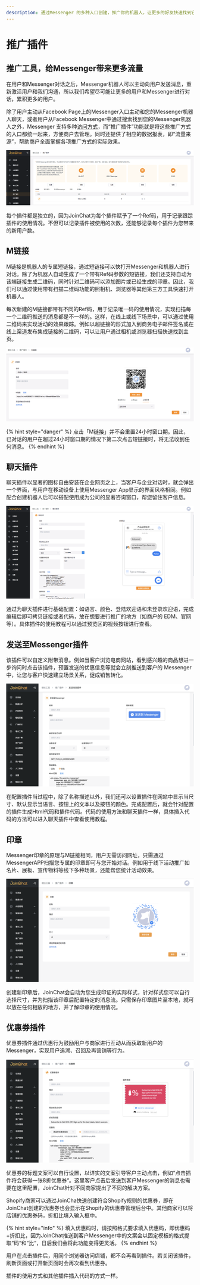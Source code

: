 ```yaml
---
description: 通过Messenger 的多种入口创建，推广你的机器人，让更多的好友快速找到它。
---
```


# 推广插件

## 推广工具，给Messenger带来更多流量 <a id="&#x63A8;&#x5E7F;&#x5DE5;&#x5177;&#xFF0C;&#x7ED9;messenger&#x5E26;&#x6765;&#x66F4;&#x591A;&#x6D41;&#x91CF;"></a>

在用户和Messenger对话之后，Messenger机器人可以主动向用户发送消息，重新激活用户和我们沟通，所以我们希望尽可能让更多的用户和Messenger进行对话，累积更多的用户。

除了用户主动从Facebook Page上的Messenger入口主动和您的Messenger机器人聊天，或者用户从Facebook Messenger中通过搜索找到您的Messenger机器人之外，Messenger 支持多种[访问方式](../../ru-men-jie-shao.md#fang-wen-messenger-ji-qi-ren-fang-shi)，而“推广插件”功能就是将这些推广方式的入口都统一起来，方便商户去管理。同时还提供了相应的数据报表，即“流量来源”，帮助商户全面掌握各项推广方式的实际效果。

![&#x4E94;&#x79CD;&#x63A8;&#x5E7F;&#x63D2;&#x4EF6;](../../.gitbook/assets/image%20%2825%29.png)

每个插件都是独立的，因为JoinChat为每个插件赋予了一个Ref码，用于记录跟踪插件的使用情况。不但可以记录插件被使用的次数，还能够记录每个插件为您带来的新用户数。

## M链接

M链接是机器人的专属短链接，通过短链接可以快打开Messenger和机器人进行对话。除了为机器人自动生成了一个带有Ref码参数的短链接，我们还支持自动为该端链接生成二维码，同时针对二维码可以添加图片或已经生成的印章。因此，我们可以通过使用带有扫描二维码功能的照相机、浏览器等其他第三方工具快速打开机器人。

每次新建的M链接都带有不同的Ref码，用于记录唯一码的使用情况，实现扫描每一个二维码推送的消息都是不一样的。这样，在线上或线下场景中，可以通过使用二维码来实现活动的效果跟踪。例如以超链接的形式加入到商务电子邮件签名或在线上渠道发布集成链接的二维码，可以让用户通过相机或浏览器扫描快速找到主页。

![M&#x8FDE;&#x63A5;](../../.gitbook/assets/image%20%2871%29.png)

{% hint style="danger" %}
点击「M链接」并不会重置24小时窗口期。因此，已对话的用户在超过24小时窗口期的情况下第二次点击短链接时，将无法收到任何消息。
{% endhint %}

## 聊天插件

聊天插件以显著的图标自由安装在企业网页之上，当客户与企业对话时，就会弹出一个界面，与用户在移动设备上使用Messenger App显示的界面风格相同。例如配合创建机器人后可以搭配使用成为公司的显著咨询窗口，帮您留住客户信息。

![&#x804A;&#x5929;&#x63D2;&#x4EF6;](../../.gitbook/assets/image%20%28120%29.png)

通过为聊天插件进行基础配置：如语言、颜色、登陆欢迎语和未登录欢迎语，完成编辑后即可拷贝链接或者代码，放在想要进行推广的地方（如商户的 EDM、官网等）。具体插件的使用教程可以通过预览区的视频按钮进行查看。

## 发送至Messenger插件

该插件可以自定义附带消息。例如当客户浏览电商网站，看到感兴趣的商品想进一步询问时点击该插件，预置发送的优惠信息等就会立刻推送到客户的 Messenger 中，让您与客户快速建立场景关系，促成销售转化。

![&#x53D1;&#x9001;&#x81F3;Messenger&#x63D2;&#x4EF6;](../../.gitbook/assets/image%20%2832%29.png)

在配置插件当过程中，除了名称描述以外，我们还可以设置插件在网站中显示当尺寸、默认显示当语言、按钮上的文本以及按钮的颜色。完成配置后，就会针对配置的插件生成Html代码和插件代码。代码的使用方法和聊天插件一样，具体插入代码的方法可以进入聊天插件中查看使用教程。

## 印章

Messenger印章的原理与M链接相同，用户无需访问网址，只需通过MessengerAPP扫描您专属的印章即可与您开始对话。例如用于线下活动推广如名片、展板、宣传物料等线下多种场景，还能帮您统计活动效果。

![&#x5370;&#x7AE0;](../../.gitbook/assets/image%20%2848%29.png)

创建新印章后，JoinChat会自动为您生成印证的实际样式，针对样式您可以自行选择尺寸，并为扫描该印章后配置特定的消息流。只需保存印章图片至本地，就可以放在任何相放的地方，并了解印章的使用情况。

## 优惠券插件

优惠券插件通过优惠行为鼓励用户与商家进行互动从而获取新用户的Messenger，实现用户追溯、召回及再营销等行为。

![&#x4F18;&#x60E0;&#x5238;&#x63D2;&#x4EF6;](../../.gitbook/assets/image%20%2877%29.png)

优惠券的标题文案可以自行设置，以详实的文案引导客户主动点击，例如“点击插件将会获得一张8折优惠券“。这里客户点击后发送到客户Messenger的消息也需要在这里配置，JoinChat针对不同商家提出了不同的解决方案。

Shopify商家可以通过JoinCha快速创建符合Shopify规则的优惠券，即在JoinChat创建的优惠券也会显示在Shopify的优惠券管理后台中。其他商家可以将店铺的优惠券码，折扣比填入输入框中。

{% hint style="info" %}
填入优惠码时，请按照格式要求填入优惠码，即优惠码+折扣比，因为JoinChat推送到客户Messenger中的文案会以固定模板的格式提取“码“和“比“，日后我们会将此功能变得更灵活。
{% endhint %}

用户在点击插件后，用同个浏览器访问店铺，都不会再看到插件。若关闭该插件，刷新页面或打开新页面时会再次看到优惠券。

插件的使用方式和其他插件插入代码的方式一样。

